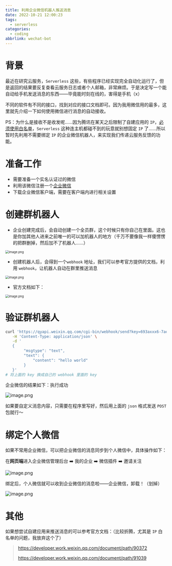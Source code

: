 ```yaml
---
title: 利用企业微信机器人推送消息
date: 2022-10-21 12:00:23
tags:
  - serverless
categories:
  - coding
abbrlink: wechat-bot
---
```


# 背景

最近在研究云服务，`Serverless` 这些，有些程序已经实现完全自动化运行了，但是返回的结果要反复查看云服务日志或者个人邮箱，非常麻烦。于是决定写一个能自动给手机发送消息的东西——毕竟能时刻在线的，害得是手机（x）



不同的软件有不同的接口，找到对应的接口文档即可。因为我用微信用的最多，这里就先介绍一下如何使用微信进行消息的自动接收。



PS：为什么是接收不是收发呢......因为腾讯在某天之后限制了自建应用的 `IP`，[必须使用白名单](https://developer.work.weixin.qq.com/document/path/90372)，`Serverless` 这种连主机都碰不到的玩意就别想固定 `IP` 了......所以暂时先利用不需要绑定 `IP` 的企业微信机器人，来实现我们传递云服务反馈的功能。



# 准备工作

* 需要准备一个实名认证过的微信
* 利用该微信注册一个[企业微信](https://work.weixin.qq.com/wework_admin/frame#/index)
* 下载企业微信客户端，需要在客户端内进行相关设置



# 创建群机器人

* 企业创建完成后，会自动创建一个全员群，这个时候只有你自己在里面。这也是你加其他人进来之前唯一的可以加机器人的地方（千万不要像我一样傻愣愣的把群删掉，然后加不了机器人......）



<img src="https://tva1.sinaimg.cn/large/0084b03xgy1h7pog2moj4j30z40y2k27.jpg" alt="image.png" style="zoom:67%;" />

* 创建机器人后，会得到一个`webhook` 地址，我们可以参考官方提供的文档，利用 `webhook`，让机器人自动在群里推送消息

<img src="https://tva1.sinaimg.cn/large/0084b03xgy1h7poiqnpq6j30xm0aen17.jpg" alt="image.png" style="zoom:67%;" />



* 官方文档如下：

<img src="https://tva1.sinaimg.cn/large/0084b03xgy1h7pojli7v4j312411oqes.jpg" alt="image.png" style="zoom:67%;" />





# 验证群机器人

```bash
curl 'https://qyapi.weixin.qq.com/cgi-bin/webhook/send?key=693axxx6-7aoc-4bc4-97a0-0ec2sifa5aaa' \
   -H 'Content-Type: application/json' \
   -d '
   {
        "msgtype": "text",
        "text": {
            "content": "hello world"
        }
   }'
# 将上面的 key 换成自己的 webhook 里面的 key
```

企业微信的结果如下：执行成功

![image.png](https://tva1.sinaimg.cn/large/0084b03xgy1h7polkyq5aj30a204k0sw.jpg)



如果要自定义消息内容，只需要在程序里写好，然后用上面的 `json` 格式发送 `POST` 包就行～



# 绑定个人微信

如果不常用企业微信，可以把企业微信的消息同步到个人微信中，具体操作如下：

在**网页端**进入企业微信管理后台 ➡️ 我的企业 ➡️ 微信插件 ➡️ 邀请关注

![image.png](https://tva1.sinaimg.cn/large/0084b03xgy1h7pop3ogfoj30vi0u67ba.jpg)



绑定后，个人微信就可以收到企业微信的消息啦——企业微信，卸载！（划掉）

![image.png](https://tva1.sinaimg.cn/large/0084b03xgy1h7porg6irvj30u009jaal.jpg)



# 其他

如果想尝试自建应用来推送消息的可以参考官方文档：（比较折腾，尤其是 `IP` 白名单的问题，我放弃这个了）

> https://developer.work.weixin.qq.com/document/path/90372
>
> https://developer.work.weixin.qq.com/document/path/91039
